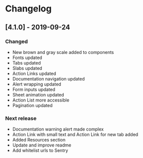 # Changelog

## [4.1.0] - 2019-09-24

### Changed

 - New brown and gray scale added to components
 - Fonts updated
 - Tabs updated
 - Slabs updated
 - Action Links updated
 - Documentation navigation updated
 - Alert wrapping updated
 - Form inputs updated
 - Sheet animation updated
 - Action List more accessible
 - Pagination updated

### Next release

 - Documentation warning alert made complex
 - Action Link with small text and Action Link for new tab added
 - Added Resources section
 - Update and improve readme
 - Add whitelist urls to Sentry